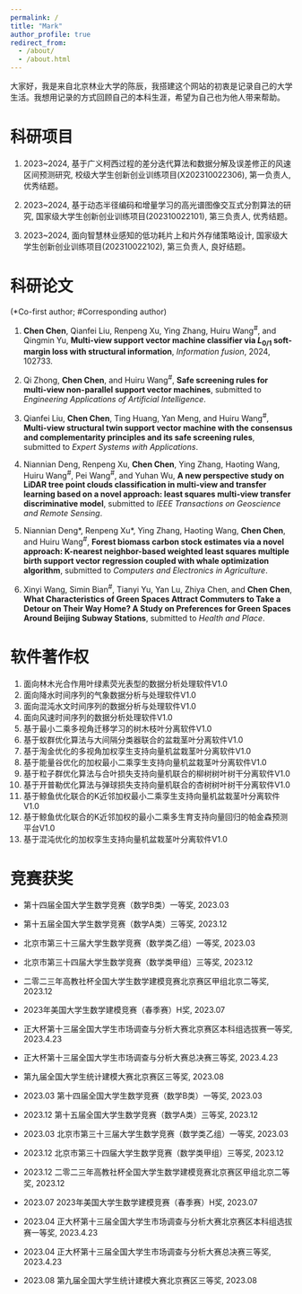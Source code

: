 ```yaml
---
permalink: /
title: "Mark"
author_profile: true
redirect_from: 
  - /about/
  - /about.html
---
```


大家好，我是来自北京林业大学的陈辰，我搭建这个网站的初衷是记录自己的大学生活。我想用记录的方式回顾自己的本科生涯，希望为自己也为他人带来帮助。


# 科研项目
1. 2023~2024, 基于广义柯西过程的差分迭代算法和数据分解及误差修正的风速区间预测研究, 校级大学生创新创业训练项目(X202310022306), 第一负责人, 优秀结题。

2. 2023~2024, 基于动态半径编码和增量学习的高光谱图像交互式分割算法的研究, 国家级大学生创新创业训练项目(202310022101), 第三负责人, 优秀结题。

3. 2023~2024, 面向智慧林业感知的低功耗片上和片外存储策略设计, 国家级大学生创新创业训练项目(202310022102), 第三负责人, 良好结题。


# 科研论文
(\*Co-first author;  \#Corresponding author) 
1. **Chen Chen**, Qianfei Liu, Renpeng Xu, Ying Zhang, Huiru Wang<sup>#</sup>, and Qingmin Yu, **Multi-view support vector machine classifier via *L*<sub>0/1</sub> soft-margin loss with structural information**, *Information fusion*, 2024, 102733.

2. Qi Zhong, **Chen Chen**, and Huiru Wang<sup>#</sup>, **Safe screening rules for multi-view non-parallel support vector machines**, submitted to *Engineering Applications of Artificial Intelligence*.

3. Qianfei Liu, **Chen Chen**, Ting Huang, Yan Meng, and Huiru Wang<sup>#</sup>, **Multi-view structural twin support vector machine with the consensus and complementarity principles and its safe screening rules**, submitted to *Expert Systems with Applications*.

4. Niannian Deng, Renpeng Xu, **Chen Chen**, Ying Zhang, Haoting Wang, Huiru Wang<sup>#</sup>, Pei Wang<sup>#</sup>, and Yuhan Wu, **A new perspective study on LiDAR tree point clouds classification in multi-view and transfer learning based on a novel approach: least squares multi-view transfer discriminative model**, submitted to *IEEE Transactions on Geoscience and Remote Sensing*.

5. Niannian Deng\*, Renpeng Xu\*, Ying Zhang, Haoting Wang, **Chen Chen**, and Huiru Wang<sup>#</sup>, **Forest biomass carbon stock estimates via a novel approach: K-nearest neighbor-based weighted least squares multiple birth support vector regression coupled with whale optimization algorithm**, submitted to *Computers and Electronics in Agriculture*.

6. Xinyi Wang, Simin Bian<sup>#</sup>, Tianyi Yu, Yan Lu, Zhiya Chen, and **Chen Chen**, **What Characteristics of Green Spaces Attract Commuters to Take a Detour on Their Way Home? A Study on Preferences for Green Spaces Around Beijing Subway Stations**, submitted to *Health and Place*.


# 软件著作权
1. 面向林木光合作用叶绿素荧光表型的数据分析处理软件V1.0
2. 面向降水时间序列的气象数据分析与处理软件V1.0
3. 面向混沌水文时间序列的数据分析与处理软件V1.0
4. 面向风速时间序列的数据分析处理软件V1.0
5. 基于最小二乘多视角迁移学习的树木枝叶分离软件V1.0
6. 基于蚁群优化算法与大间隔分类器联合的盆栽茎叶分离软件V1.0
7. 基于淘金优化的多视角加权孪生支持向量机盆栽茎叶分离软件V1.0
8. 基于能量谷优化的加权最小二乘孪生支持向量机盆栽茎叶分离软件V1.0
9. 基于粒子群优化算法与合叶损失支持向量机联合的柳树树叶树干分离软件V1.0
10. 基于开普勒优化算法与弹球损失支持向量机联合的杏树树叶树干分离软件V1.0
11. 基于鲸鱼优化联合的K近邻加权最小二乘孪生支持向量机盆栽茎叶分离软件V1.0
12. 基于鲸鱼优化联合的K近邻加权的最小二乘多生育支持向量回归的帕金森预测平台V1.0
13. 基于混沌优化的加权孪生支持向量机盆栽茎叶分离软件V1.0


# 竞赛获奖
* 第十四届全国大学生数学竞赛（数学B类）一等奖, 2023.03
* 第十五届全国大学生数学竞赛（数学A类）三等奖, 2023.12
* 北京市第三十三届大学生数学竞赛（数学类乙组）一等奖, 2023.03
* 北京市第三十四届大学生数学竞赛（数学类甲组）三等奖, 2023.12
* 二零二三年高教社杯全国大学生数学建模竞赛北京赛区甲组北京二等奖, 2023.12
* 2023年美国大学生数学建模竞赛（春季赛）H奖, 2023.07
* 正大杯第十三届全国大学生市场调查与分析大赛北京赛区本科组选拔赛一等奖, 2023.4.23
* 正大杯第十三届全国大学生市场调查与分析大赛总决赛三等奖, 2023.4.23
* 第九届全国大学生统计建模大赛北京赛区三等奖, 2023.08


* 2023.03 第十四届全国大学生数学竞赛（数学B类）一等奖, 2023.03
* 2023.12 第十五届全国大学生数学竞赛（数学A类）三等奖, 2023.12
* 2023.03 北京市第三十三届大学生数学竞赛（数学类乙组）一等奖, 2023.03
* 2023.12 北京市第三十四届大学生数学竞赛（数学类甲组）三等奖, 2023.12
* 2023.12 二零二三年高教社杯全国大学生数学建模竞赛北京赛区甲组北京二等奖, 2023.12
* 2023.07 2023年美国大学生数学建模竞赛（春季赛）H奖, 2023.07
* 2023.04 正大杯第十三届全国大学生市场调查与分析大赛北京赛区本科组选拔赛一等奖, 2023.4.23
* 2023.04 正大杯第十三届全国大学生市场调查与分析大赛总决赛三等奖, 2023.4.23
* 2023.08 第九届全国大学生统计建模大赛北京赛区三等奖, 2023.08
